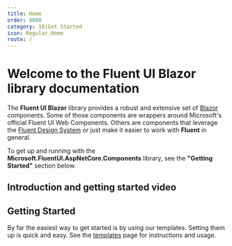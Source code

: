 ```yaml
---
title: Home
order: 0000
category: 10|Get Started
icon: Regular.Home
route: /
---
```


# Welcome to the Fluent UI Blazor library documentation

The **Fluent UI Blazor** library provides a robust and extensive set of [Blazor](https://blazor.net/) components.
Some of those components are wrappers around Microsoft's official Fluent UI Web Components.
Others are components that leverage the [Fluent Design System](https://fluent2.microsoft.design/)
or just make it easier to work with **Fluent** in general.

To get up and running with the **Microsoft.FluentUI.AspNetCore.Components** library,
see the **"Getting Started"** section below.

## Introduction and getting started video

<!--
commented out because YT is constantly throwing JS errors

<iframe width="450" height="252" src="https://www.youtube.com/embed/lUZ5mrg2Q8k?si=Xv4_EJxP0Z_GFdLQ" title="YouTube video player" frameborder="0" allow="accelerometer; autoplay; clipboard-write; encrypted-media; gyroscope; picture-in-picture; web-share" referrerpolicy="strict-origin-when-cross-origin" allowfullscreen></iframe>
-->
## Getting Started

By far the easiest way to get started is by using our templates. Setting them up is quick and easy.
See the [templates](/Templates) page for instructions and usage.

